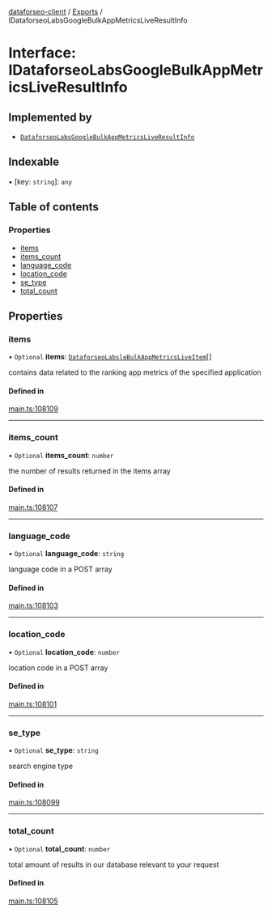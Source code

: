 [dataforseo-client](../README.md) / [Exports](../modules.md) / IDataforseoLabsGoogleBulkAppMetricsLiveResultInfo

# Interface: IDataforseoLabsGoogleBulkAppMetricsLiveResultInfo

## Implemented by

- [`DataforseoLabsGoogleBulkAppMetricsLiveResultInfo`](../classes/DataforseoLabsGoogleBulkAppMetricsLiveResultInfo.md)

## Indexable

▪ [key: `string`]: `any`

## Table of contents

### Properties

- [items](IDataforseoLabsGoogleBulkAppMetricsLiveResultInfo.md#items)
- [items\_count](IDataforseoLabsGoogleBulkAppMetricsLiveResultInfo.md#items_count)
- [language\_code](IDataforseoLabsGoogleBulkAppMetricsLiveResultInfo.md#language_code)
- [location\_code](IDataforseoLabsGoogleBulkAppMetricsLiveResultInfo.md#location_code)
- [se\_type](IDataforseoLabsGoogleBulkAppMetricsLiveResultInfo.md#se_type)
- [total\_count](IDataforseoLabsGoogleBulkAppMetricsLiveResultInfo.md#total_count)

## Properties

### items

• `Optional` **items**: [`DataforseoLabsleBulkAppMetricsLiveItem`](../classes/DataforseoLabsleBulkAppMetricsLiveItem.md)[]

contains data related to the ranking app metrics of the specified application

#### Defined in

[main.ts:108109](https://github.com/dataforseo/TypeScriptClient/blob/7ca1aa4/main.ts#L108109)

___

### items\_count

• `Optional` **items\_count**: `number`

the number of results returned in the items array

#### Defined in

[main.ts:108107](https://github.com/dataforseo/TypeScriptClient/blob/7ca1aa4/main.ts#L108107)

___

### language\_code

• `Optional` **language\_code**: `string`

language code in a POST array

#### Defined in

[main.ts:108103](https://github.com/dataforseo/TypeScriptClient/blob/7ca1aa4/main.ts#L108103)

___

### location\_code

• `Optional` **location\_code**: `number`

location code in a POST array

#### Defined in

[main.ts:108101](https://github.com/dataforseo/TypeScriptClient/blob/7ca1aa4/main.ts#L108101)

___

### se\_type

• `Optional` **se\_type**: `string`

search engine type

#### Defined in

[main.ts:108099](https://github.com/dataforseo/TypeScriptClient/blob/7ca1aa4/main.ts#L108099)

___

### total\_count

• `Optional` **total\_count**: `number`

total amount of results in our database relevant to your request

#### Defined in

[main.ts:108105](https://github.com/dataforseo/TypeScriptClient/blob/7ca1aa4/main.ts#L108105)
